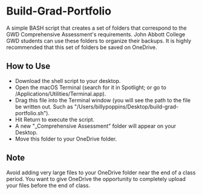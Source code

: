 # Build-Grad-Portfolio

A simple BASH script that creates a set of folders that correspond to the GWD Comprehensive Assessment's requirements. John Abbott College GWD students can use these folders to organize their backups. It is highly recommended that this set of folders be saved on OneDrive.

## How to Use
- Download the shell script to your desktop.
- Open the macOS Terminal (search for it in Spotlight; or go to /Applications/Utilities/Terminal.app).
- Drag this file into the Terminal window (you will see the path to the file be written out. Such as "/Users/billypoppins/Desktop/build-grad-portfolio.sh"). 
- Hit Return to execute the script.
- A new "_Comprehensive Assessment" folder will appear on your Desktop.
- Move this folder to your OneDrive folder.

## Note
Avoid adding very large files to your OneDrive folder near the end of a class period. You want to give OneDrive the opportunity to completely upload your files before the end of class.
